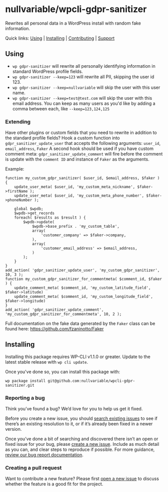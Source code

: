 nullvariable/wpcli-gdpr-sanitizer
===========================

Rewrites all personal data in a WordPress install with random fake information.





Quick links: [Using](#using) | [Installing](#installing) | [Contributing](#contributing) | [Support](#support)

## Using

* `wp gdpr-sanitizer` will rewrite all personally identifying information in standard WordPress profile fields.
* `wp gdpr-sanitizer --keep=123` will rewrite all PII, skipping the user id 123.
* `wp gdpr-sanitizer --keep=nullvariable` will skip the user with this user name.
* `wp gdpr-sanitizer --keep=test@test.com` will skip the user with this email address.
You can keep as many users as you'd like by adding a comma between each, like `--keep=123,124,125`

### Extending
Have other plugins or custom fields that you need to rewrite in addition to the standard profile fields? Hook a custom function into `gdpr_sanitizer_update_user` that accepts the following arguments: `user_id`, `email_address`, `Faker`
A second hook should be used if you have custom comment meta: `gdpr_sanitizer_update_comment` will fire before the comment is update with the `comment ID` and instance of `Faker` as the arguments.

Example:
```
function my_custom_gdpr_sanitizer( $user_id, $email_address, $faker ) {
    update_user_meta( $user_id, 'my_custom_meta_nickname', $faker->firstName );
    update_user_meta( $user_id, 'my_custom_meta_phone_number', $faker->phoneNumber );

    global $wpdb;
    $wpdb->get_records
    foreach( $results as $result ) {
        $wpdb->update( 
            $wpdb->base_prefix . 'my_custom_table', 
            array(
                'customer_company' => $faker->company,
            ),
            array(
                'customer_email_address' => $email_address,
            )
        );
    }
}
add_action( 'gdpr_sanitizer_update_user', 'my_custom_gdpr_sanitizer', 10, 3 );
function my_custom_gdpr_sanitizer_for_commentmeta( $comment_id, $faker ) {
    update_comment_meta( $comment_id, 'my_custom_latitude_field', $faker->latitude)
    update_comment_meta( $comment_id, 'my_custom_longitude_field', $faker->longitude)
}
add_action( 'gdpr_sanitizer_update_comment', 'my_custom_gdpr_sanitizer_for_commentmeta', 10, 2 );
```
Full documentation on the fake data generated by the `Faker` class can be found here: https://github.com/fzaninotto/Faker

## Installing

Installing this package requires WP-CLI v1.1.0 or greater. Update to the latest stable release with `wp cli update`.

Once you've done so, you can install this package with:

    wp package install git@github.com:nullvariable/wpcli-gdpr-sanitizer.git


### Reporting a bug

Think you’ve found a bug? We’d love for you to help us get it fixed.

Before you create a new issue, you should [search existing issues](https://github.com/nullvariable/wpcli-gdpr-sanitizer/issues?q=label%3Abug%20) to see if there’s an existing resolution to it, or if it’s already been fixed in a newer version.

Once you’ve done a bit of searching and discovered there isn’t an open or fixed issue for your bug, please [create a new issue](https://github.com/nullvariable/wpcli-gdpr-sanitizer/issues/new). Include as much detail as you can, and clear steps to reproduce if possible. For more guidance, [review our bug report documentation](https://make.wordpress.org/cli/handbook/bug-reports/).

### Creating a pull request

Want to contribute a new feature? Please first [open a new issue](https://github.com/nullvariable/gdpr-sanitizer/issues/new) to discuss whether the feature is a good fit for the project.

